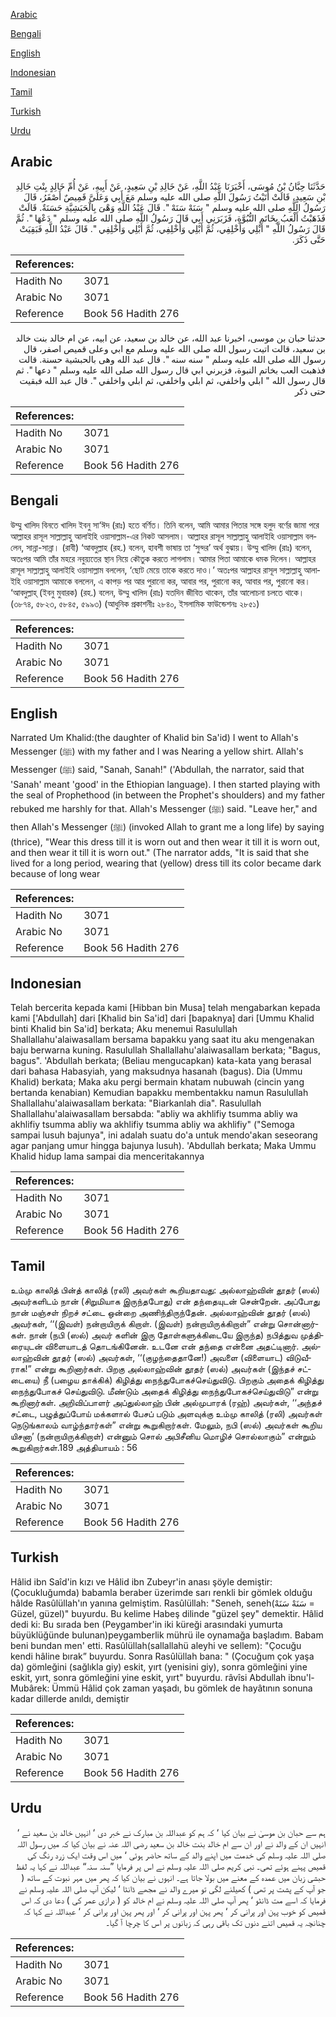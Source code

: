 [Arabic](#arabic)

[Bengali](#bengali)

[English](#english)

[Indonesian](#indonesian)

[Tamil](#tamil)

[Turkish](#turkish)

[Urdu](#urdu)

## Arabic


<div dir="rtl" lang="ar" style={{fontSize:'larger',backgroundColor:'#f8f9fa',padding:20}}>
حَدَّثَنَا حِبَّانُ بْنُ مُوسَى، أَخْبَرَنَا عَبْدُ اللَّهِ، عَنْ خَالِدِ بْنِ سَعِيدٍ، عَنْ أَبِيهِ، عَنْ أُمِّ خَالِدٍ بِنْتِ خَالِدِ بْنِ سَعِيدٍ، قَالَتْ أَتَيْتُ رَسُولَ اللَّهِ صلى الله عليه وسلم مَعَ أَبِي وَعَلَىَّ قَمِيصٌ أَصْفَرُ، قَالَ رَسُولُ اللَّهِ صلى الله عليه وسلم ‏"‏ سَنَهْ سَنَهْ ‏"‏‏.‏ قَالَ عَبْدُ اللَّهِ وَهْىَ بِالْحَبَشِيَّةِ حَسَنَةٌ‏.‏ قَالَتْ فَذَهَبْتُ أَلْعَبُ بِخَاتَمِ النُّبُوَّةِ، فَزَبَرَنِي أَبِي قَالَ رَسُولُ اللَّهِ صلى الله عليه وسلم ‏"‏ دَعْهَا ‏"‏‏.‏ ثُمَّ قَالَ رَسُولُ اللَّهِ ‏"‏ أَبْلِي وَأَخْلِفِي، ثُمَّ أَبْلِي وَأَخْلِفِي، ثُمَّ أَبْلِي وَأَخْلِفِي ‏"‏‏.‏ قَالَ عَبْدُ اللَّهِ فَبَقِيَتْ حَتَّى ذَكَرَ‏.‏
</div>
<div style={{backgroundColor:'#f8f9fa',padding:20, marginBottom: 10}}><table> <thead> <tr> <th>References:</th> <th></th> </tr> </thead> <tbody><tr><td>Hadith No</td><td>3071</td></tr><tr><td>Arabic No</td><td>3071</td></tr><tr><td>Reference</td><td>Book 56 Hadith 276</td></tr></tbody></table></div>


<div dir="rtl" lang="ar" style={{fontSize:'larger',backgroundColor:'#f8f9fa',padding:20}}>
حدثنا حبان بن موسى، اخبرنا عبد الله، عن خالد بن سعيد، عن ابيه، عن ام خالد بنت خالد بن سعيد، قالت اتيت رسول الله صلى الله عليه وسلم مع ابي وعلى قميص اصفر، قال رسول الله صلى الله عليه وسلم " سنه سنه ". قال عبد الله وهى بالحبشية حسنة. قالت فذهبت العب بخاتم النبوة، فزبرني ابي قال رسول الله صلى الله عليه وسلم " دعها ". ثم قال رسول الله " ابلي واخلفي، ثم ابلي واخلفي، ثم ابلي واخلفي ". قال عبد الله فبقيت حتى ذكر
</div>
<div style={{backgroundColor:'#f8f9fa',padding:20, marginBottom: 10}}><table> <thead> <tr> <th>References:</th> <th></th> </tr> </thead> <tbody><tr><td>Hadith No</td><td>3071</td></tr><tr><td>Arabic No</td><td>3071</td></tr><tr><td>Reference</td><td>Book 56 Hadith 276</td></tr></tbody></table></div>

## Bengali


<div dir="ltr" lang="bn" style={{fontSize:'larger',backgroundColor:'#f8f9fa',padding:20}}>
উম্মু খালিদ বিনতে খালিদ ইবনু সা‘ঈদ (রাঃ) হতে বর্ণিত। তিনি বলেন, আমি আমার পিতার সঙ্গে হলুদ বর্ণের জামা পরে আল্লাহর রাসূল সাল্লাল্লাহু আলাইহি ওয়াসাল্লাম-এর নিকট আসলাম। আল্লাহর রাসূল সাল্লাল্লাহু আলাইহি ওয়াসাল্লাম বললেন, সান্না-সান্না। (রাবী) ‘আবদুল্লাহ (রহ.) বলেন, হাবশী ভাষায় তা ‘সুন্দর’ অর্থ বুঝায়। উম্মু খালিদ (রাঃ) বলেন, অতঃপর আমি তাঁর মহরে নবুয়্যতের স্থান নিয়ে কৌতুক করতে লাগলাম। আমার পিতা আমাকে ধমক দিলেন। আল্লাহর রাসূল সাল্লাল্লাহু আলাইহি ওয়াসাল্লাম বললেন, ‘ছোট মেয়ে তাকে করতে দাও।’ অতঃপর আল্লাহর রাসূল সাল্লাল্লাহু আলাইহি ওয়াসাল্লাম আমাকে বললেন, এ কাপড় পর আর পুরানো কর, আবার পর, পুরানো কর, আবার পর, পুরানো কর। ‘আবদুল্লাহ্ (ইবনু মুবারক) (রহ.) বলেন, উম্মু খালিদ (রাঃ) যতদিন জীবিত থাকেন, তাঁর আলোচনা চলতে থাকে। (৩৮৭৪, ৫৮২৩, ৫৮৪৫, ৫৯৯৩) (আধুনিক প্রকাশনীঃ ২৮৪০, ইসলামিক ফাউন্ডেশনঃ ২৮৫১)
</div>
<div style={{backgroundColor:'#f8f9fa',padding:20, marginBottom: 10}}><table> <thead> <tr> <th>References:</th> <th></th> </tr> </thead> <tbody><tr><td>Hadith No</td><td>3071</td></tr><tr><td>Arabic No</td><td>3071</td></tr><tr><td>Reference</td><td>Book 56 Hadith 276</td></tr></tbody></table></div>

## English


<div dir="ltr" lang="en" style={{fontSize:'larger',backgroundColor:'#f8f9fa',padding:20}}>
Narrated Um Khalid:(the daughter of Khalid bin Sa'id) I went to Allah's Messenger (ﷺ) with my father and I was Nearing a yellow shirt. Allah's Messenger (ﷺ) said, "Sanah, Sanah!" ('Abdullah, the narrator, said that 'Sanah' meant 'good' in the Ethiopian language). I then started playing with the seal of Prophethood (in between the Prophet's shoulders) and my father rebuked me harshly for that. Allah's Messenger (ﷺ) said. "Leave her," and then Allah's Messenger (ﷺ) (invoked Allah to grant me a long life) by saying (thrice), "Wear this dress till it is worn out and then wear it till it is worn out, and then wear it till it is worn out." (The narrator adds, "It is said that she lived for a long period, wearing that (yellow) dress till its color became dark because of long wear
</div>
<div style={{backgroundColor:'#f8f9fa',padding:20, marginBottom: 10}}><table> <thead> <tr> <th>References:</th> <th></th> </tr> </thead> <tbody><tr><td>Hadith No</td><td>3071</td></tr><tr><td>Arabic No</td><td>3071</td></tr><tr><td>Reference</td><td>Book 56 Hadith 276</td></tr></tbody></table></div>

## Indonesian


<div dir="ltr" lang="id" style={{fontSize:'larger',backgroundColor:'#f8f9fa',padding:20}}>
Telah bercerita kepada kami [Hibban bin Musa] telah mengabarkan kepada kami ['Abdullah] dari [Khalid bin Sa'id] dari [bapaknya] dari [Ummu Khalid binti Khalid bin Sa'id] berkata; Aku menemui Rasulullah Shallallahu'alaiwasallam bersama bapakku yang saat itu aku mengenakan baju berwarna kuning. Rasulullah Shallallahu'alaiwasallam berkata; "Bagus, bagus". 'Abdullah berkata; (Beliau mengucapkan) kata-kata yang berasal dari bahasa Habasyiah, yang maksudnya hasanah (bagus). Dia (Ummu Khalid) berkata; Maka aku pergi bermain khatam nubuwah (cincin yang bertanda kenabian) Kemudian bapakku membentakku namun Rasulullah Shallallahu'alaiwasallam berkata: "Biarkanlah dia". Rasulullah Shallallahu'alaiwasallam bersabda: "abliy wa akhlifiy tsumma abliy wa akhlifiy tsumma abliy wa akhlifiy tsumma abliy wa akhlifiy" ("Semoga sampai lusuh bajunya", ini adalah suatu do'a untuk mendo'akan seseorang agar panjang umur hingga bajunya lusuh). 'Abdullah berkata; Maka Ummu Khalid hidup lama sampai dia menceritakannya
</div>
<div style={{backgroundColor:'#f8f9fa',padding:20, marginBottom: 10}}><table> <thead> <tr> <th>References:</th> <th></th> </tr> </thead> <tbody><tr><td>Hadith No</td><td>3071</td></tr><tr><td>Arabic No</td><td>3071</td></tr><tr><td>Reference</td><td>Book 56 Hadith 276</td></tr></tbody></table></div>

## Tamil


<div dir="ltr" lang="ta" style={{fontSize:'larger',backgroundColor:'#f8f9fa',padding:20}}>
உம்மு காலித் பின்த் காலித் (ரலி) அவர்கள் கூறியதாவது: அல்லாஹ்வின் தூதர் (ஸல்) அவர்களிடம் நான் (சிறுமியாக இருந்தபோது) என் தந்தையுடன் சென்றேன். அப்போது நான் மஞ்சள் நிறச் சட்டை ஒன்றை அணிந்திருந்தேன். அல்லாஹ்வின் தூதர் (ஸல்) அவர்கள், ‘‘(இவள்) நன்றாயிருக் கிறாள். (இவள்) நன்றாயிருக்கிறாள்” என்று சொன்னார்கள். நான் (நபி (ஸல்) அவர் களின் இரு தோள்களுக்கிடையே இருந்த) நபித்துவ முத்திரையுடன் விளையாடத் தொடங்கினேன். உடனே என் தந்தை என்னை அதட்டினார். அல்லாஹ்வின் தூதர் (ஸல்) அவர்கள், ‘‘(குழந்தைதானே!) அவளை (விளையாட) விடுவீராக!” என்று கூறினார்கள். பிறகு அல்லாஹ்வின் தூதர் (ஸல்) அவர்கள் (இந்தச் சட்டையை) நீ (பழைய தாக்கிக்) கிழித்து நைந்துபோகச்செய்துவிடு. பிறகும் அதைக் கிழித்து நைந்துபோகச் செய்துவிடு. மீண்டும் அதைக் கிழித்து நைந்துபோகச்செய்துவிடு” என்று கூறினார்கள். அறிவிப்பாளர் அப்துல்லாஹ் பின் அல்முபாரக் (ரஹ்) அவர்கள், ‘‘அந்தச் சட்டை, பழுத்துப்போய் மக்களால் பேசப் படும் அளவுக்கு உம்மு காலித் (ரலி) அவர்கள் நெடுங்காலம் வாழ்ந்தார்கள்” என்று கூறுகிறார்கள். மேலும், நபி (ஸல்) அவர்கள் கூறிய யிசனா’ (நன்றாயிருக்கிறாள்) என்னும் சொல் அபிசீனிய மொழிச் சொல்லாகும்” என்றும் கூறுகிறார்கள்.189 அத்தியாயம் : 56
</div>
<div style={{backgroundColor:'#f8f9fa',padding:20, marginBottom: 10}}><table> <thead> <tr> <th>References:</th> <th></th> </tr> </thead> <tbody><tr><td>Hadith No</td><td>3071</td></tr><tr><td>Arabic No</td><td>3071</td></tr><tr><td>Reference</td><td>Book 56 Hadith 276</td></tr></tbody></table></div>

## Turkish


<div dir="ltr" lang="tr" style={{fontSize:'larger',backgroundColor:'#f8f9fa',padding:20}}>
Hâlid ibn Saîd'in kızı ve Hâlid ibn Zubeyr'in anası şöyle demiştir: (Çocukluğumda) babamla beraber üzerimde sarı renkli bir gömlek olduğu hâlde Rasûlüllah'ın yanına gelmiştim. Rasûlüllah: "Seneh, seneh(سَنَهْ سَنَهْ = Güzel, güzel)" buyurdu. Bu kelime Habeş dilinde "güzel şey" demektir. Hâlid dedi ki: Bu sırada ben (Peygamber'in iki küreği arasındaki yumurta büyüklüğünde bulunan)peygamberlik mührü ile oynamağa başladım. Babam beni bundan men' etti. Rasûlüllah(sallallahü aleyhi ve sellem): "Çocuğu kendi hâline bırak” buyurdu. Sonra Rasûlüllah bana: " (Çocuğum çok yaşa da) gömleğini (sağlıkla giy) eskit, yırt (yenisini giy), sonra gömleğini yine eskit, yırt, sonra gömleğini yine eskit, yırt" buyurdu. râvîsi Abdullah ibnu'l-Mubârek: Ümmü Hâlid çok zaman yaşadı, bu gömlek de hayâtının sonuna kadar dillerde anıldı, demiştir
</div>
<div style={{backgroundColor:'#f8f9fa',padding:20, marginBottom: 10}}><table> <thead> <tr> <th>References:</th> <th></th> </tr> </thead> <tbody><tr><td>Hadith No</td><td>3071</td></tr><tr><td>Arabic No</td><td>3071</td></tr><tr><td>Reference</td><td>Book 56 Hadith 276</td></tr></tbody></table></div>

## Urdu


<div dir="rtl" lang="ur" style={{fontSize:'larger',backgroundColor:'#f8f9fa',padding:20}}>
ہم سے حبان بن موسیٰ نے بیان کیا ‘ کہ ہم کو عبداللہ بن مبارک نے خبر دی ‘ انہیں خالد بن سعید نے ‘ انہیں ان کے والد نے اور ان سے ام خالد بنت خالد بن سعید رضی اللہ عنہ نے بیان کیا کہ میں رسول اللہ صلی اللہ علیہ وسلم کی خدمت میں اپنے والد کے ساتھ حاضر ہوئی ‘ میں اس وقت ایک زرد رنگ کی قمیص پہنے ہوئے تھی۔ نبی کریم صلی اللہ علیہ وسلم نے اس پر فرمایا ”سنہ سنہ“ عبداللہ نے کہا یہ لفظ حبشی زبان میں عمدہ کے معنے میں بولا جاتا ہے۔ انہوں نے بیان کیا کہ پھر میں مہر نبوت کے ساتھ ( جو آپ کے پشت پر تھی ) کھیلنے لگی تو میرے والد نے مجھے ڈانٹا ‘ لیکن آپ صلی اللہ علیہ وسلم نے فرمایا کہ اسے مت ڈانٹو ‘ پھر آپ صلی اللہ علیہ وسلم نے ام خالد کو ( درازی عمر کی ) دعا دی کہ اس قمیص کو خوب پہن اور پرانی کر ‘ پھر پہن اور پرانی کر ‘ اور پھر پہن اور پرانی کر ‘ عبداللہ نے کہا کہ چنانچہ یہ قمیص اتنے دنوں تک باقی رہی کہ زبانوں پر اس کا چرچا آ گیا۔
</div>
<div style={{backgroundColor:'#f8f9fa',padding:20, marginBottom: 10}}><table> <thead> <tr> <th>References:</th> <th></th> </tr> </thead> <tbody><tr><td>Hadith No</td><td>3071</td></tr><tr><td>Arabic No</td><td>3071</td></tr><tr><td>Reference</td><td>Book 56 Hadith 276</td></tr></tbody></table></div>